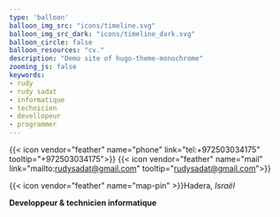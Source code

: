 ```yaml
---
type: 'balloon'
balloon_img_src: "icons/timeline.svg"
balloon_img_src_dark: "icons/timeline_dark.svg"
balloon_circle: false
balloon_resources: "cv."
description: "Demo site of hugo-theme-monochrome"
zooming_js: false
keywords:
- rudy
- rudy sadat
- informatique
- technicien
- devellopeur
- programmer
---
```


{{< icon vendor="feather" name="phone" link="tel:+972503034175" tooltip="+972503034175">}}
{{< icon vendor="feather" name="mail" link="mailto:rudysadat@gmail.com" tooltip="rudysadat@gmail.com">}}

{{< icon vendor="feather" name="map-pin" >}}Hadera, _Israël_


__Developpeur & technicien informatique__